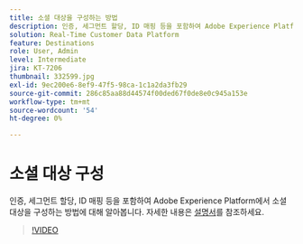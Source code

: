 ```yaml
---
title: 소셜 대상을 구성하는 방법
description: 인증, 세그먼트 할당, ID 매핑 등을 포함하여 Adobe Experience Platform에서 소셜 대상을 구성하는 방법에 대해 알아봅니다.
solution: Real-Time Customer Data Platform
feature: Destinations
role: User, Admin
level: Intermediate
jira: KT-7206
thumbnail: 332599.jpg
exl-id: 9ec200e6-8ef9-47f5-98ca-1c1a2da3fb29
source-git-commit: 286c85aa88d44574f00ded67f0de8e0c945a153e
workflow-type: tm+mt
source-wordcount: '54'
ht-degree: 0%

---
```


# 소셜 대상 구성

인증, 세그먼트 할당, ID 매핑 등을 포함하여 Adobe Experience Platform에서 소셜 대상을 구성하는 방법에 대해 알아봅니다. 자세한 내용은 [설명서](https://experienceleague.adobe.com/docs/experience-platform/destinations/catalog/social/overview.html?lang=ko)를 참조하세요.

>[!VIDEO](https://video.tv.adobe.com/v/3411788/?learn=on&enablevpops&captions=kor)

